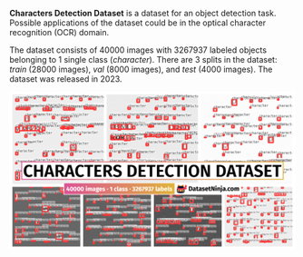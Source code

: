 **Characters Detection Dataset** is a dataset for an object detection task. Possible applications of the dataset could be in the optical character recognition (OCR) domain. 

The dataset consists of 40000 images with 3267937 labeled objects belonging to 1 single class (*character*). There are 3 splits in the dataset: *train* (28000 images), *val* (8000 images), and *test* (4000 images). The dataset was released in 2023.

<img src="https://github.com/dataset-ninja/character-detection-dataset/raw/main/visualizations/poster.png">
